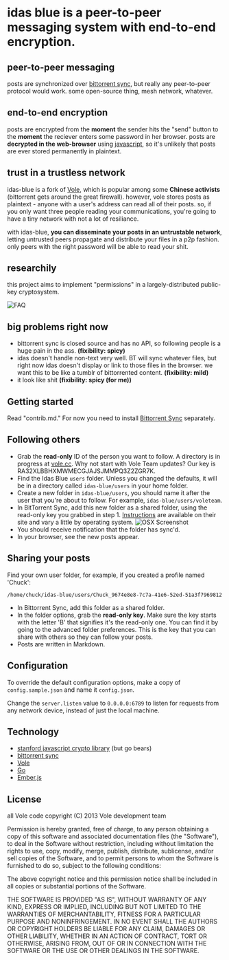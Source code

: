 idas blue is a peer-to-peer messaging system with end-to-end encryption.
====

## peer-to-peer messaging
posts are synchronized over [bittorrent sync](http://labs.bittorrent.com/experiments/sync.html), but really any peer-to-peer protocol would work. some open-source thing, mesh network, whatever.

## end-to-end encryption
posts are encrypted from the **moment** the sender hits the "send" button to the **moment** the reciever enters some password in her browser. posts are **decrypted in the web-browser** using [javascript](http://crypto.stanford.edu/sjcl/), so it's unlikely that posts are ever stored permanently in plaintext.

## trust in a trustless network
idas-blue is a fork of [Vole](http://vole.cc), which is popular among some **Chinese activists** (bittorrent gets around the great firewall). however, vole stores posts as plaintext - anyone with a user's address can read all of their posts. so, if you only want three people reading your communications, you're going to have a tiny network with not a lot of resiliance.

with idas-blue, **you can disseminate your posts in an untrustable network**, letting untrusted peers propagate and distribute your files in a p2p fashion. only peers with the right password will be able to read your shit.

## researchily  
this project aims to implement "permissions" in a largely-distributed public-key cryptosystem.

![FAQ](http://24.media.tumblr.com/18dbcae01145a71c36a34119928118d3/tumblr_mvph2tSZbf1rvbr3mo1_400.gif)

## big problems right now
- bittorrent sync is closed source and has no API, so following people is a huge pain in the ass. **(fixibility: spicy)**
- idas doesn't handle non-text very well. BT will sync whatever files, but right now idas doesn't display or link to those files in the browser. we want this to be like a tumblr of bittorrented content. **(fixibility: mild)**
- it look like shit **(fixibility: spicy (for me))**

Getting started
---------------

Read "contrib.md." For now you need to install [Bittorrent Sync](http://labs.bittorrent.com/experiments/sync.html) separately.

Following others
----------------

* Grab the **read-only** ID of the person you want to follow. A directory is in progress at [vole.cc](http://vole.cc). Why not start with Vole Team updates? Our key is RA32XLBBHXMWMECGJAJSJMMPQ3Z2ZGR7K.
* Find the Idas Blue `users` folder. Unless you changed the defaults, it will be in a directory called `idas-blue/users` in your home folder.
* Create a new folder in `idas-blue/users`, you should name it after the user that you're about to follow. For example, `idas-blue/users/voleteam`.
* In BitTorrent Sync, add this new folder as a shared folder, using the read-only key you grabbed in step 1. [Instructions](http://labs.bittorrent.com/experiments/sync/get-started.html) are available on their site and vary a little by operating system.
![OSX Screenshot](https://f.cloud.github.com/assets/453297/692312/c113737a-dc18-11e2-84e4-dee7e0507c08.png)
* You should receive notification that the folder has sync'd.
* In your browser, see the new posts appear.

Sharing your posts
------------------

Find your own user folder, for example, if you created a profile named 'Chuck':

    /home/chuck/idas-blue/users/Chuck_9674e8e8-7c7a-41e6-52ed-51a3f7969812

* In Bittorrent Sync, add this folder as a shared folder.
* In the folder options, grab the **read-only key**. Make sure the key starts with the letter 'B' that signifies it's the read-only one. You can find it by going to the advanced folder preferences. This is the key that you can share with others so they can follow your posts.
* Posts are written in Markdown.

Configuration
-------------

To override the default configuration options, make a copy of `config.sample.json` and name it `config.json`.

Change the `server.listen` value to `0.0.0.0:6789` to listen for requests from any network device, instead of just the local machine.



Technology
----------

* [stanford javascript crypto library](http://crypto.stanford.edu/sjcl/) (but go bears)
* [bittorrent sync](http://labs.bittorrent.com/experiments/sync.html)
* [Vole](http://vole.cc)
* [Go](http://golang.org/)
* [Ember.js](http://emberjs.com/)

License
-------

all Vole code copyright (C) 2013 Vole development team

Permission is hereby granted, free of charge, to any person obtaining a copy of
this software and associated documentation files (the "Software"), to deal in
the Software without restriction, including without limitation the rights to
use, copy, modify, merge, publish, distribute, sublicense, and/or sell copies
of the Software, and to permit persons to whom the Software is furnished to do
so, subject to the following conditions:

The above copyright notice and this permission notice shall be included in all
copies or substantial portions of the Software.

THE SOFTWARE IS PROVIDED "AS IS", WITHOUT WARRANTY OF ANY KIND, EXPRESS OR
IMPLIED, INCLUDING BUT NOT LIMITED TO THE WARRANTIES OF MERCHANTABILITY,
FITNESS FOR A PARTICULAR PURPOSE AND NONINFRINGEMENT. IN NO EVENT SHALL THE
AUTHORS OR COPYRIGHT HOLDERS BE LIABLE FOR ANY CLAIM, DAMAGES OR OTHER
LIABILITY, WHETHER IN AN ACTION OF CONTRACT, TORT OR OTHERWISE, ARISING FROM,
OUT OF OR IN CONNECTION WITH THE SOFTWARE OR THE USE OR OTHER DEALINGS IN THE
SOFTWARE.
